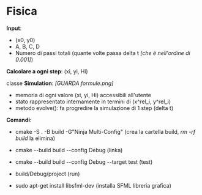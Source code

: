 # Fisica

**Input**:
- (x0, y0)
- A, B, C, D
- Numero di passi totali (quante volte passa delta t *[che è nell'ordine di 0.001]*)

**Calcolare a ogni step**: (xi, yi, Hi)

classe **Simulation**: *[GUARDA formule.png]*
- memoria di ogni valore (xi, yi, Hi) accessibili all'utente
- stato rappresentato internamente in termini di (x^rel_i, y^rel_i)
- metodo evolve(): fa progredire la simulazione di 1 step (delta t)


**Comandi**:
- cmake -S . -B build -G"Ninja Multi-Config" 
(crea la cartella build, *rm -rf build* la elimina)
- cmake --build build --config Debug
(linka)
- cmake --build build --config Debug --target test
(test)
- build/Debug/project
(run)

- sudo apt-get install libsfml-dev
(installa SFML libreria grafica)